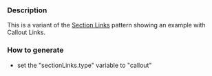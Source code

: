 ### Description
This is a variant of the [Section Links](./?p=molecules-section-links) pattern showing an example with Callout Links.

### How to generate
* set the "sectionLinks.type" variable to "callout"
